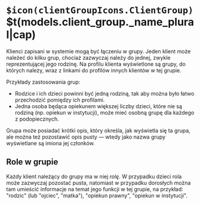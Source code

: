 # `$icon(clientGroupIcons.ClientGroup)` $t(models.client_group._name_plural|cap)

Klienci zapisani w systemie mogą być łączeniu w grupy. Jeden klient może należeć do kilku grup,
chociaż zazwyczaj należy do jednej, zwykle reprezentującej jego rodzinę.
Na profilu klienta wyświetlone są grupy, do których należy, wraz z linkami do profilów innych klientów
w tej grupie.

Przykłady zastosowania grup:

- Rodzice i ich dzieci powinni być jedną rodziną, tak aby można było łatwo przechodzić pomiędzy ich profilami.
- Jedna osoba będąca opiekunem większej liczby dzieci, które nie są rodziną (np. opiekun w instytucji),
  może mieć osobną grupę dla każdego z podopiecznych.

Grupa może posiadać krótki opis, który określa, jak wyświetla się ta grupa, ale można też pozostawić
opis pusty — wtedy jako nazwa grupy wyświetlane są imiona jej członków.

## Role w grupie

Każdy klient należący do grupy ma w niej _rolę_. W przypadku dzieci rola może zazwyczaj pozostać pusta,
natomiast w przypadku dorosłych można tam umieścić informacje na temat jego funkcji w tej grupie,
na przykład: "rodzic" (lub "ojciec", "matka"), "opiekun prawny", "opiekun w instytucji".
